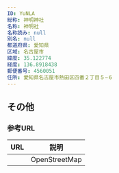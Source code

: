 ```yaml
---
ID: YuNLA
総称: 神明神社
名称: 神明社
名称読み: null
別名: null
都道府県: 愛知県
区域: 名古屋市
緯度: 35.122774
経度: 136.8918438
郵便番号: 4560051
住所: 愛知県名古屋市熱田区四番２丁目５−６
---
```


## その他

### 参考URL

| URL | 説明          |
| --- | ------------- |
|     | OpenStreetMap |
